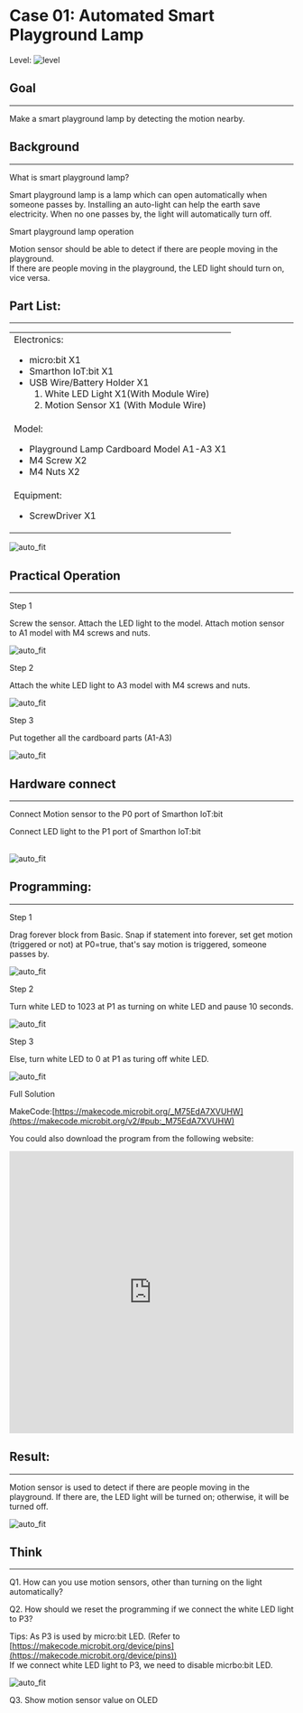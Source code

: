 # Case 01: Automated Smart Playground Lamp

Level: ![level](images/level1.png)

## Goal
<HR>
Make a smart playground lamp by detecting the motion nearby.<P>

## Background
<HR>
<span id="subtitle">What is smart playground lamp?</span><P>

Smart playground lamp is a lamp which can open automatically when someone passes by. Installing an
auto-light can help the earth save electricity. When no one passes by, the light will automatically turn off.<P>

<span id="subtitle">Smart playground lamp operation</span><P>

Motion sensor should be able to detect if there are people moving in the playground.<BR>
If there are people moving in the playground, the LED light should turn on, vice versa.<BR>

## Part List: 
<HR>
<table><tr><td>
Electronics:
<ul display='inline-block'>
<li>micro:bit X1</li>
<li>Smarthon IoT:bit X1</li>
<li>USB Wire/Battery Holder X1</li>
&nbsp;&nbsp;1. White LED Light X1(With Module Wire)<BR>
&nbsp;&nbsp;2. Motion Sensor X1 (With Module Wire)
</ul>
</td></tr>
<tr>
<td>Model:
<ul>
<li>Playground Lamp Cardboard Model A1-A3 X1</li>
<li>M4 Screw X2</li>
<li>M4 Nuts X2</li>
</ul>
</td></tr>
<tr><td>Equipment:
<ul><li>ScrewDriver X1</li></ul></td></tr></table>

![auto_fit](images/Case1_01.png)
<P>

## Practical Operation
<HR>

<span id="subtitle">Step 1</span><BR><P>
Screw the sensor. Attach the LED light to the model. Attach motion sensor to A1 model with M4 screws and nuts.<BR><P>
![auto_fit](images/Case1_02.png)<BR><P>

<span id="subtitle">Step 2</span><BR><P>
Attach the white LED light to A3 model with M4 screws and nuts.<BR><P>
![auto_fit](images/Case1_03.png)<BR><P>

<span id="subtitle">Step 3</span><BR><P>
Put together all the cardboard parts (A1-A3)<BR><P>
![auto_fit](images/Case1_04.png)<BR><P>

## Hardware connect
<HR>

Connect Motion sensor to the P0 port of Smarthon IoT:bit<BR><P>
Connect LED light to the P1 port of Smarthon IoT:bit<BR><P>
<BR>![auto_fit](images/Case1_05.png)
<P>

## Programming:
<HR>

<span id="subtitle">Step 1</span><BR><P>
Drag forever block from Basic. Snap if statement into forever, set get motion (triggered or not) at P0=true, that's say motion is triggered, someone passes by.<BR><P>
![auto_fit](images/Case1_06.png)<P>
<span id="subtitle">Step 2</span><BR><P>
Turn white LED to 1023 at P1 as turning on white LED and pause 10 seconds.<P>
![auto_fit](images/Case1_07.png)<P>
<span id="subtitle">Step 3</span><BR><P>
Else, turn white LED to 0 at P1 as turing off white LED.<P>
![auto_fit](images/Case1_08.png)<P>

<span id="subtitle">Full Solution<BR><P>
MakeCode:[https://makecode.microbit.org/_M75EdA7XVUHW](https://makecode.microbit.org/v2/#pub:_M75EdA7XVUHW)<BR><P>
You could also download the program from the following website:<BR>
<iframe src="https://makecode.microbit.org/v2/#pub:_M75EdA7XVUHW" width="100%" height="500" frameborder="0"></iframe>

<P>

## Result:
<HR>

Motion sensor is used to detect if there are people moving in the playground. If there are, the LED light will be turned on; otherwise, it will be turned off.<BR><P>
![auto_fit](images/Case1_09.gif)<P>

## Think
<HR> 

Q1. How can you use motion sensors, other than turning  on the light automatically?<BR><P>
Q2. How should we reset the programming if we connect the white LED light to P3?<BR><P>
Tips: As P3 is used by micro:bit LED. 
(Refer to [https://makecode.microbit.org/device/pins](https://makecode.microbit.org/device/pins))<BR>
If we connect white LED light to P3, we need to disable micrbo:bit LED.<BR><P>
![auto_fit](images/Case1_10.png)<P>
	
Q3. Show motion sensor value on OLED<P>
